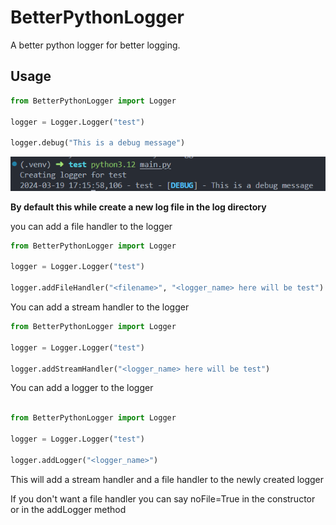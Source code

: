 # BetterPythonLogger

A better python logger for better logging.

## Usage

```python
from BetterPythonLogger import Logger

logger = Logger.Logger("test")

logger.debug("This is a debug message")
```

![alt text](doc/usage.png)

**By default this while create a new log file in the log directory**

you can add a file handler to the logger

```python
from BetterPythonLogger import Logger

logger = Logger.Logger("test")

logger.addFileHandler("<filename>", "<logger_name> here will be test")
```

You can add a stream handler to the logger

```python
from BetterPythonLogger import Logger

logger = Logger.Logger("test")

logger.addStreamHandler("<logger_name> here will be test")
```

You can add a logger to the logger

```python

from BetterPythonLogger import Logger

logger = Logger.Logger("test")

logger.addLogger("<logger_name>")
```

This will add a stream handler and a file handler to the newly created logger


If you don't want a file handler you can say noFile=True in the constructor or in the addLogger method
